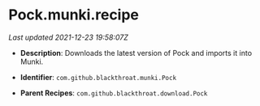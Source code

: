 # Pock.munki.recipe

_Last updated 2021-12-23 19:58:07Z_

- **Description**: Downloads the latest version of Pock and imports it into Munki.

- **Identifier**: `com.github.blackthroat.munki.Pock`

- **Parent Recipes**: `com.github.blackthroat.download.Pock`